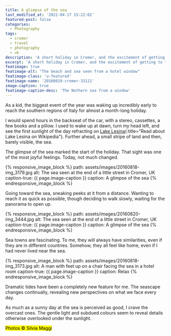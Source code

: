 ```yaml
---
title: A glimpse of the sea
last_modified_at: '2022-04-17 15:22:02'
featured-post: false
categories:
  - Photography
tags:
  - cromer
  - travel
  - photography
  - uk
description: 'A short holiday in Cromer, and the excitement of getting to the sea, reminded me of my childhood summer holidays.'
excerpt: 'A short holiday in Cromer, and the excitement of getting to the sea, reminded me of my childhood summer holidays.'
featimage: true
featimage-alt: "The beach and sea seen from a hotel window"
featimage-class: 'u-featured'
featimage-name: '20160819-cromer-33121'
image-caption: true
featimage-caption-desc: 'The Nothern sea from a window'
---
```

As a kid, the biggest event of the year was waking up incredibly early to reach the southern regions of Italy for almost a month-long holiday.

I would spend hours in the backseat of the car, with a stereo, cassettes, a few books and a pillow. I used to wake up at dawn, turn my head left, and see the first sunlight of the day refracting on [Lake Lesina](https://en.wikipedia.org/wiki/Lake_Lesina){:title="Read about Lake Lesina on Wikipedia"}. Further ahead, a small stripe of land and then, barely visible, the sea.

The glimpse of the sea marked the start of the holiday. That sight was one of the most joyful feelings. Today, not much changed.

{% responsive_image_block %}
  path: assets/images/20160818-img_3179.jpg
  alt: The sea seen at the end of a little street in Cromer, UK
  caption-true: {{ page.image-caption }}
  caption: A glimpse of the sea
{% endresponsive_image_block %}

Going toward the sea, sneaking peeks at it from a distance. Wanting to reach it as quick as possible, though deciding to walk slowly, waiting for the panorama to open up.

{% responsive_image_block %}
  path: assets/images/20160820-img_3444.jpg
  alt: The sea seen at the end of a little street in Cromer, UK
  caption-true: {{ page.image-caption }}
  caption: A glimpse of the sea
{% endresponsive_image_block %}

Sea towns are fascinating. To me, they will always have similarities, even if they are in different countries. Somehow, they all feel like home, even if I had never lived near the sea.

{% responsive_image_block %}
  path: assets/images/20160818-img_3173.jpg
  alt: A man with feet up on a chair facing the sea in a hotel room
  caption-true: {{ page.image-caption }}
  caption: Relax
{% endresponsive_image_block %}

Dramatic tides have been a completely new feature for me. The seascape changes continually, revealing new perspectives on what we face every day.

As much as a sunny day at the sea is perceived as good, I crave the overcast ones. The gentle light and subdued colours seem to reveal details otherwise overlooked under the sunlight.

<p class="detached"><mark class="smd-highlight small">Photos &copy; Silvia Maggi</mark></p>

